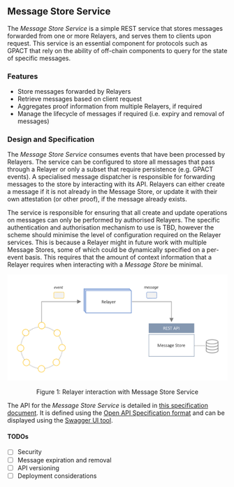 ## Message Store Service
The *Message Store Service* is a simple REST service that stores messages forwarded from one or more Relayers, and serves them to clients upon request. 
This service is an essential component for protocols such as GPACT that rely on the ability of off-chain components to query for the state of specific messages.

### Features
- Store messages forwarded by Relayers
- Retrieve messages based on client request
- Aggregates proof information from multiple Relayers, if required
- Manage the lifecycle of messages if required (i.e. expiry and removal of messages)

### Design and Specification
The *Message Store Service* consumes events that have been processed by Relayers. 
The service can be configured to store all messages that pass through a Relayer or only a subset that require persistence (e.g. GPACT events).
A specialised message dispatcher is responsible for forwarding messages to the store by interacting with its API.
Relayers can either create a message if it is not already in the Message Store, or update it with their own attestation (or other proof), if the message already exists.

The service is responsible for ensuring that all create and update operations on messages can only be performed by authorised Relayers.
The specific authentication and authorisation mechanism to use is TBD, however the scheme should minimise the level of configuration required on the Relayer services.
This is because a Relayer might in future work with multiple Message Stores, some of which could be dynamically specified on a per-event basis.
This requires that the amount of context information that a Relayer requires when interacting with a *Message Store* be minimal.

<p align="center">
<img src="images/message-store-service.png" width="700"/>
</p>
<p align="center">Figure 1: Relayer interaction with Message Store Service</p>

The API for the *Message Store Service* is detailed in [this specification document](spec/message-store-service-api.yml).
It is defined using the [Open API Specification format](https://swagger.io/specification/) and can be displayed using the [Swagger UI tool](https://swagger.io/tools/swagger-ui/).

#### TODOs
- [ ] Security
- [ ] Message expiration and removal
- [ ] API versioning
- [ ] Deployment considerations